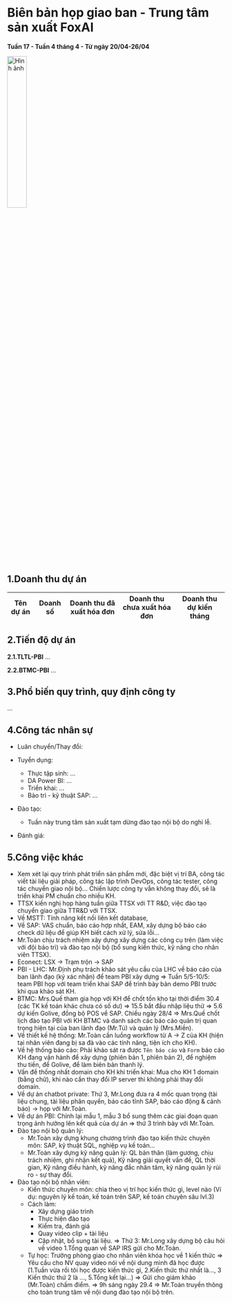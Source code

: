# Biên bản họp giao ban - Trung tâm sản xuất FoxAI
**Tuần 17 - Tuần 4 tháng 4 - Từ ngày 20/04-26/04**

<img src="https://fox.ai.vn/wp-content/uploads/2024/07/Logo_Original-1.png" alt="Hình ảnh" width="30%" />

## 1.Doanh thu dự án
|Tên dự án|Doanh số|Doanh thu đã xuất hóa đơn|Doanh thu chưa xuất hóa đơn|Doanh thu dự kiến tháng|
|---|---|---|---|---|

## 2.Tiến độ dự án
**2.1.TLTL-PBI**
...

**2.2.BTMC-PBI**
...

## 3.Phổ biến quy trình, quy định công ty

...

## 4.Công tác nhân sự
- Luân chuyển/Thay đổi: 
- Tuyển dụng:
  - Thực tập sinh: ...
  - DA Power BI: ...
  - Triển khai: ...
  - Bảo trì - kỹ thuật SAP: ...
- Đào tạo: 
    - Tuần này trung tâm sản xuất tạm dừng đào tạo nội bộ do nghỉ lễ.

- Đánh giá:

## 5.Công việc khác

- Xem xét lại quy trình phát triển sản phẩm mới, đặc biệt vị trí BA, công tác viết tài liệu giải pháp, công tác lập trình DevOps, công tác tester, công tác chuyển giao nội bộ... Chiến lược công ty vẫn không thay đổi, sẽ là triển khai PM chuẩn cho nhiều KH.
- TTSX kiến nghị họp hàng tuần giữa TTSX với TT R&D, việc đào tạo chuyển giao giữa TTR&D với TTSX.
- Về MSTT: Tính năng kết nối liên kết database,
- Về SAP: VAS chuẩn, báo cáo hợp nhất, EAM, xây dựng bộ báo cáo check dữ liệu để giúp KH biết cách xử lý, sửa lỗi...
- Mr.Toàn chịu trách nhiệm xây dựng xây dựng các công cụ trên (làm việc với đội bảo trì) và đào tạo nội bộ (bổ sung kiến thức, kỹ năng cho nhân viên TTSX).
- Econect: LSX -> Trạm trộn -> SAP
- PBI - LHC: Mr.Định phụ trách khảo sát yêu cầu của LHC về báo cáo của ban lãnh đạo (ký xác nhận) để team PBI xây dựng => Tuần 5/5-10/5: team PBI họp với team triển khai SAP để trình bày bản demo PBI trước khi qua khảo sát KH.
- BTMC: Mrs.Quế tham gia họp với KH để chốt tồn kho tại thời điểm 30.4 (các TK kế toán khác chưa có số dư) => 15.5 bắt đầu nhập liệu thử => 5.6 dự kiến Golive, đồng bộ POS về SAP. Chiều ngày 28/4 => Mrs.Quế chốt lịch đào tạo PBI với KH BTMC và danh sách các báo cáo quản trị quan trọng hiện tại của ban lãnh đạo (Mr.Tú) và quản lý (Mrs.Miền).
- Về thiết kế hệ thống: Mr.Toàn cần luồng workflow từ A -> Z của KH (hiện tại nhân viên đang bị sa đà vào các tính năng, tiện ích cho KH).
- Về hệ thống báo cáo: Phải khảo sát ra được `Tên báo cáo` và `Form` báo cáo KH đang vận hành để xây dựng (phiên bản 1, phiên bản 2), để nghiệm thu tiền, để Golive, để làm biên bản thanh lý.
- Vấn đề thống nhất domain cho KH khi triển khai: Mua cho KH 1 domain (bằng chữ), khi nào cần thay đổi IP server thì không phải thay đổi domain.
- Về dự án chatbot private: Thứ 3, Mr.Long đưa ra 4 mốc quan trọng (tài liệu chung, tài liệu phân quyền, báo cáo tĩnh SAP, báo cáo động & cảnh báo) -> họp với Mr.Toàn.
- Về dự án PBI: Chỉnh lại mẫu 1, mẫu 3 bổ sung thêm các giai đoạn quan trọng ảnh hưởng lên kết quả của dự án => thứ 3 trình bày với Mr.Toàn.
- Đào tạo nội bộ quản lý:
  - Mr.Toàn xây dựng khung chương trình đào tạo kiến thức chuyên môn: SAP, kỹ thuật SQL, nghiệp vụ kế toán...
  - Mr.Toàn xây dựng kỹ năng quản lý: QL bản thân (làm gương, chịu trách nhiệm, ghi nhận kết quả), Kỹ năng giải quyết vấn đề, QL thời gian, Kỹ năng điều hành, kỹ năng đắc nhân tâm, kỹ năng quản lý rủi ro - sự thay đổi.
- Đào tạo nội bộ nhân viên:
  - Kiến thức chuyên môn: chia theo vị trí học kiến thức gì, level nào (Ví dụ: nguyên lý kế toán, kế toán trên SAP, kế toán chuyên sâu lvl.3)
  - Cách làm:
    - Xây dựng giáo trình
    - Thực hiện đào tạo
    - Kiểm tra, đánh giá
    - Quay video clip + tài liệu
    - Cập nhật, bổ sung tài liệu.
=> Thứ 3: Mr.Long xây dựng bộ câu hỏi về video 1.Tổng quan về SAP IRS gửi cho Mr.Toàn.
  - Tự học: Trưởng phòng giao cho nhân viên khóa học về 1 kiến thức => Yêu cầu cho NV quay video nói về nội dung mình đã học được (1.Tuần vừa rồi tôi học được kiến thức gì, 2.Kiến thức thứ nhất là..., 3 Kiến thức thứ 2 là ..., 5.Tổng kết lại...) => Gửi cho giám khảo (Mr.Toàn) chấm điểm.
=> 9h sáng ngày 29.4 => Mr.Toàn truyền thông cho toàn trung tâm về nội dung đào tạo nội bộ trên.
